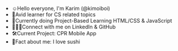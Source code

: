 * ☺️Hello everyone, I'm Karim (@kimoiboi)
* 🧠Avid learner for CS related topics
* 📖Currently doing Project-Based Learning HTML/CSS & JavaScript
* 🧑‍🤝‍🧑Connect with me on LinkedIn & GitHub 
* 🛠️Current Project: CPR Mobile App
* 🍣Fact about me: I love sushi 

<!--
**kimoiboi/kimoiboi** is a ✨ _special_ ✨ repository because its `README.md` (this file) appears on your GitHub profile.

Here are some ideas to get you started:

- 🔭 I’m currently working on ...
- 🌱 I’m currently learning ...
- 👯 I’m looking to collaborate on ...
- 🤔 I’m looking for help with ...
- 💬 Ask me about ...
- 📫 How to reach me: ...
- 😄 Pronouns: ...
- ⚡ Fun fact: ...
-->
